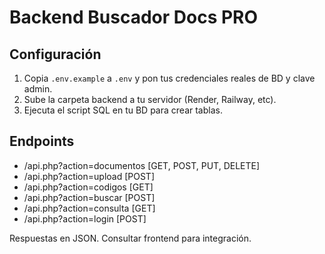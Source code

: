 
# Backend Buscador Docs PRO

## Configuración

1. Copia `.env.example` a `.env` y pon tus credenciales reales de BD y clave admin.
2. Sube la carpeta backend a tu servidor (Render, Railway, etc).
3. Ejecuta el script SQL en tu BD para crear tablas.

## Endpoints

- /api.php?action=documentos [GET, POST, PUT, DELETE]
- /api.php?action=upload [POST]
- /api.php?action=codigos [GET]
- /api.php?action=buscar [POST]
- /api.php?action=consulta [GET]
- /api.php?action=login [POST]

Respuestas en JSON. Consultar frontend para integración.

